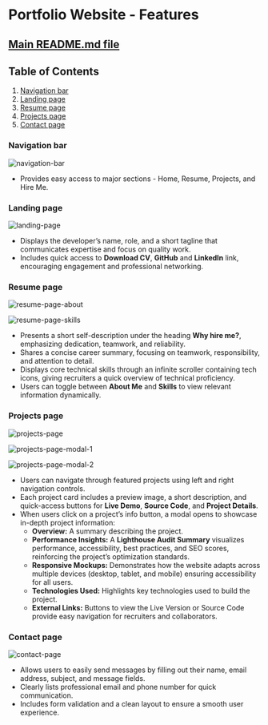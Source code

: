 # Portfolio Website - Features
## [Main README.md file](https://github.com/FlyBoy1998/portfolio-website/blob/main/README.md)
## Table of Contents
1. [Navigation bar](#navigation-bar)
2. [Landing page](#landing-page)
3. [Resume page](#resume-page)
4. [Projects page](#projects-page)
5. [Contact page](#contact-page)

### Navigation bar

![navigation-bar](https://github.com/user-attachments/assets/82a5e9cd-ec81-4df6-a612-5f451ce1a82d)

- Provides easy access to major sections - Home, Resume, Projects, and Hire Me.

### Landing page

![landing-page](https://github.com/user-attachments/assets/648567cf-759e-4fe0-a3c0-44613cf2c756)

- Displays the developer’s name, role, and a short tagline that communicates expertise and focus on quality work.
- Includes quick access to **Download CV**, **GitHub** and **LinkedIn** link, encouraging engagement and professional networking.

### Resume page

![resume-page-about](https://github.com/user-attachments/assets/88cf24fd-2874-46b6-95db-ef43372afd12)

![resume-page-skills](https://github.com/user-attachments/assets/bb6f9b80-86d2-48eb-baa4-6ad83f9952a5)

- Presents a short self-description under the heading **Why hire me?**, emphasizing dedication, teamwork, and reliability.
- Shares a concise career summary, focusing on teamwork, responsibility, and attention to detail.
- Displays core technical skills through an infinite scroller containing tech icons, giving recruiters a quick overview of technical proficiency.
- Users can toggle between **About Me** and **Skills** to view relevant information dynamically.

### Projects page

![projects-page](https://github.com/user-attachments/assets/79d6f421-d26d-42d5-bff7-201b5758dac6)

![projects-page-modal-1](https://github.com/user-attachments/assets/15bc0e56-994f-4840-b890-d72a70083428)

![projects-page-modal-2](https://github.com/user-attachments/assets/6f441377-8858-4ec1-9c28-b603a921af59)

- Users can navigate through featured projects using left and right navigation controls.
- Each project card includes a preview image, a short description, and quick-access buttons for **Live Demo**, **Source Code**, and **Project Details**.
- When users click on a project’s info button, a modal opens to showcase in-depth project information:
  - **Overview:** A summary describing the project.
  - **Performance Insights:** A **Lighthouse Audit Summary** visualizes performance, accessibility, best practices, and SEO scores, reinforcing the project’s optimization standards.
  - **Responsive Mockups:** Demonstrates how the website adapts across multiple devices (desktop, tablet, and mobile) ensuring accessibility for all users.
  - **Technologies Used:** Highlights key technologies used to build the project.
  - **External Links:** Buttons to view the Live Version or Source Code provide easy navigation for recruiters and collaborators.
 
### Contact page

![contact-page](https://github.com/user-attachments/assets/b97ded22-8d5f-41b9-a12d-6de1f5f563d7)

- Allows users to easily send messages by filling out their name, email address, subject, and message fields.
- Clearly lists professional email and phone number for quick communication.
- Includes form validation and a clean layout to ensure a smooth user experience.



